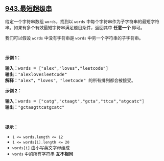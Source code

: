 ## [943.最短超级串](https://leetcode.cn/problems/find-the-shortest-superstring/)
<p>给定一个字符串数组 <code>words</code>，找到以 <code>words</code> 中每个字符串作为子字符串的最短字符串。如果有多个有效最短字符串满足题目条件，返回其中 <strong>任意一个</strong> 即可。</p>

<p>我们可以假设 <code>words</code> 中没有字符串是 <code>words</code> 中另一个字符串的子字符串。</p>

<p> </p>

<p><strong>示例 1：</strong></p>

<pre>
<strong>输入：</strong>words = ["alex","loves","leetcode"]
<strong>输出：</strong>"alexlovesleetcode"
<strong>解释：</strong>"alex"，"loves"，"leetcode" 的所有排列都会被接受。</pre>

<p><strong>示例 2：</strong></p>

<pre>
<strong>输入：</strong>words = ["catg","ctaagt","gcta","ttca","atgcatc"]
<strong>输出：</strong>"gctaagttcatgcatc"</pre>

<p> </p>

<p><strong>提示：</strong></p>

<ul>
	<li><code>1 <= words.length <= 12</code></li>
	<li><code>1 <= words[i].length <= 20</code></li>
	<li><code>words[i]</code> 由小写英文字母组成</li>
	<li><code>words</code> 中的所有字符串 <strong>互不相同</strong></li>
</ul>
